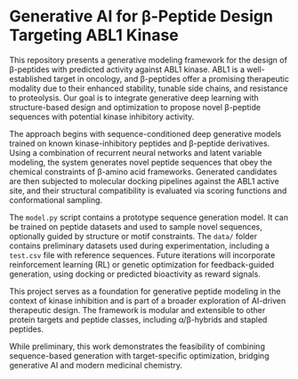 # Generative AI for β-Peptide Design Targeting ABL1 Kinase

This repository presents a generative modeling framework for the design of β-peptides with predicted activity against ABL1 kinase. ABL1 is a well-established target in oncology, and β-peptides offer a promising therapeutic modality due to their enhanced stability, tunable side chains, and resistance to proteolysis. Our goal is to integrate generative deep learning with structure-based design and optimization to propose novel β-peptide sequences with potential kinase inhibitory activity.

The approach begins with sequence-conditioned deep generative models trained on known kinase-inhibitory peptides and β-peptide derivatives. Using a combination of recurrent neural networks and latent variable modeling, the system generates novel peptide sequences that obey the chemical constraints of β-amino acid frameworks. Generated candidates are then subjected to molecular docking pipelines against the ABL1 active site, and their structural compatibility is evaluated via scoring functions and conformational sampling.

The `model.py` script contains a prototype sequence generation model. It can be trained on peptide datasets and used to sample novel sequences, optionally guided by structure or motif constraints. The `data/` folder contains preliminary datasets used during experimentation, including a `test.csv` file with reference sequences. Future iterations will incorporate reinforcement learning (RL) or genetic optimization for feedback-guided generation, using docking or predicted bioactivity as reward signals.

This project serves as a foundation for generative peptide modeling in the context of kinase inhibition and is part of a broader exploration of AI-driven therapeutic design. The framework is modular and extensible to other protein targets and peptide classes, including α/β-hybrids and stapled peptides.

While preliminary, this work demonstrates the feasibility of combining sequence-based generation with target-specific optimization, bridging generative AI and modern medicinal chemistry.
